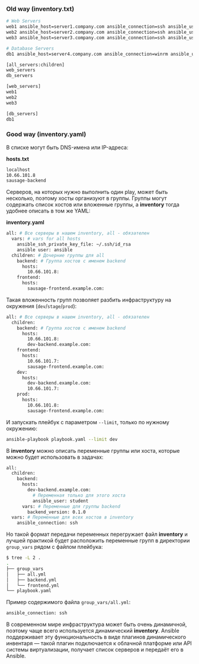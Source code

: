 ### Old way (inventory.txt)

```bash
# Web Servers
web1 ansible_host=server1.company.com ansible_connection=ssh ansible_user=root ansible_ssh_pass=Password123!
web2 ansible_host=server2.company.com ansible_connection=ssh ansible_user=root ansible_ssh_pass=Password123!
web3 ansible_host=server3.company.com ansible_connection=ssh ansible_user=root ansible_ssh_pass=Password123!

# Database Servers
db1 ansible_host=server4.company.com ansible_connection=winrm ansible_user=administrator ansible_password=Password123!

[all_servers:children]
web_servers
db_servers

[web_servers]
web1
web2
web3

[db_servers]
db1
```

### Good way (inventory.yaml)

В списке могут быть DNS-имена или IP-адреса:

**hosts.txt**

```bash
localhost
10.66.101.8
sausage-backend 
```

Серверов, на которых нужно выполнить один play, может быть несколько, поэтому хосты организуют в группы. Группы могут содержать список хостов или вложенные группы, а **inventory** тогда удобнее описать в том же YAML:

**inventory.yaml**

```bash
all: # Все серверы в нашем inventory, all - обязателен
  vars: # vars for all hosts
  	ansible_ssh_private_key_file: ~/.ssh/id_rsa
	ansible user: ansible
  children: # Дочерние группы для all
    backend: # Группа хостов с именем backend
      hosts:
        10.66.101.8:
    frontend:
      hosts:
        sausage-frontend.example.com: 
```

Такая вложенность групп позволяет разбить инфраструктуру на окружения (`dev`/`stage`/`prod`):

```bash
all: # Все серверы в нашем inventory, all - обязателен
  children:
    backend: # Группа хостов с именем backend
      hosts:
        10.66.101.8:
        dev-backend.example.com:
    frontend:
      hosts:
        10.66.101.7:
        sausage-frontend.example.com:
    dev:
      hosts:
        dev-backend.example.com:
        10.66.101.7:
    prod:
      hosts:
        10.66.101.8:
        sausage-frontend.example.com:   
```

И запускать плейбук с параметром `--limit`, только по нужному окружению:

```bash
ansible-playbook playbook.yaml --limit dev 
```

В **inventory** можно описать переменные группы или хоста, которые можно будет использовать в задачах:

```bash
all:
  children:
    backend:
      hosts:
        dev-backend.example.com:
          # Переменная только для этого хоста
          ansible_user: student
      vars: # Переменные для группы backend
        backend_version: 0.1.0
  vars: # Переменные для всех хостов в inventory
    ansible_connection: ssh 
```

Но такой формат передачи переменных перегружает файл **inventory** и лучшей практикой будет расположить переменные групп в директории `group_vars` рядом с файлом плейбука:

```bash
$ tree -L 2 .
.
├── group_vars
│   ├── all.yml
│   ├── backend.yml
│   └── frontend.yml
└── playbook.yaml 
```

Пример содержимого файла `group_vars/all.yml`:

```bash
ansible_connection: ssh 
```

В современном мире инфраструктура может быть очень динамичной, поэтому чаще всего используется динамический **inventory**. Ansible поддерживает эту функциональность в виде плагинов динамического инвентаря — такой плагин подключается к облачной платформе или API системы виртуализации, получает список серверов и передаёт его в Ansible.